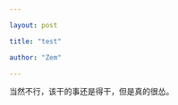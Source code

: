 ```yaml
---

layout: post

title: "test"

author: "Zem"

---
```


当然不行，该干的事还是得干，但是真的很怂。

<!--zhushi-->

[^ _ ^]: asdasdasd

[^_^]: <> (alsdjlasdjlas
aklsdjlasdjlasdjl)


[//]: <> "asdads"



[//]: # "asdads"